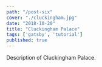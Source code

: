 ```yaml
---
path: "/post-six"
cover: "./cluckingham.jpg"
date: "2018-10-20"
title: "Cluckingham Palace"
tags: ['gatsby', 'tutorial']
published: true
---
```


Description of Cluckingham Palace.
